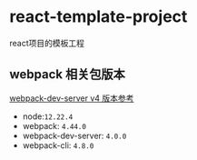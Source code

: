 # react-template-project
react项目的模板工程
## webpack 相关包版本
[webpack-dev-server v4 版本参考](https://github.com/webpack/webpack-dev-server/blob/master/migration-v4.md)
- node:`12.22.4`
- webpack: `4.44.0`
- webpack-dev-server: `4.0.0`
- webpack-cli: `4.8.0`